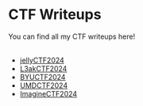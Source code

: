# CTF Writeups
You can find all my CTF writeups here!<br/>
<br/>
- [jellyCTF2024](https://github.com/lli555/CTF-Writeups/tree/main/jellyCTF)<br/>
- [L3akCTF2024](https://github.com/lli555/CTF-Writeups/tree/main/L3akCTF2024)<br/>
- [BYUCTF2024](https://github.com/lli555/CTF-Writeups/tree/main/BYUCTF2024)<br/>
- [UMDCTF2024](https://github.com/lli555/CTF-Writeups/tree/main/UMDCTF)<br/>
- [ImagineCTF2024](https://github.com/lli555/CTF-Writeups/blob/main/ImagineCTF/journal%20Writeup.md)<br/>

